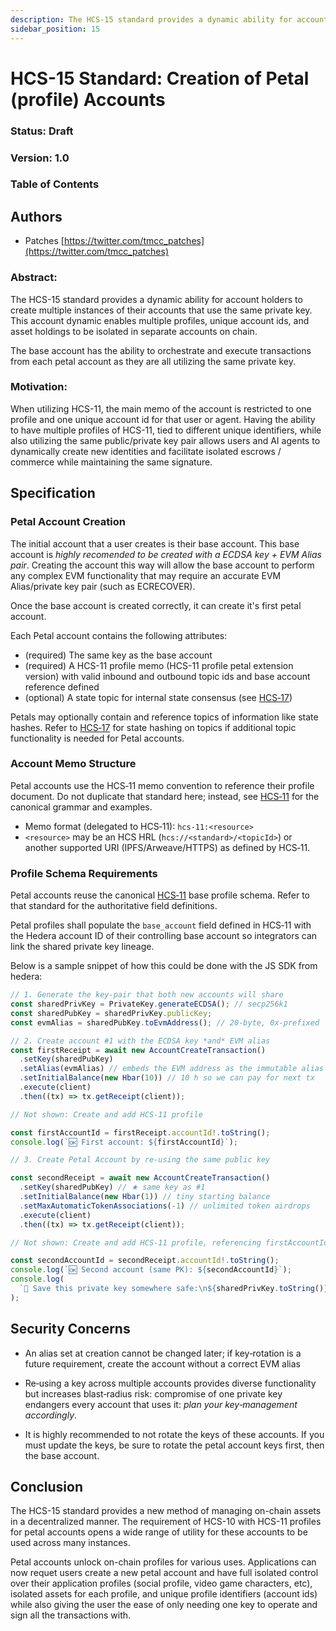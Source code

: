 ```yaml
---
description: The HCS-15 standard provides a dynamic ability for account holders to create multiple instances of their accounts that use the same private key.
sidebar_position: 15
---
```


# HCS-15 Standard: Creation of Petal (profile) Accounts

### Status: Draft

### Version: 1.0

### Table of Contents

## Authors

- Patches [https://twitter.com/tmcc_patches](https://twitter.com/tmcc_patches)

### Abstract:

The HCS-15 standard provides a dynamic ability for account holders to create multiple instances of their accounts that use the same private key. This account dynamic enables multiple profiles, unique account ids, and asset holdings to be isolated in separate accounts on chain. 

The base account has the ability to orchestrate and execute transactions from each petal account as they are all utilizing the same private key.

### Motivation:

When utilizing HCS-11, the main memo of the account is restricted to one profile and one unique account id for that user or agent. Having the ability to have multiple profiles of HCS-11, tied to different unique identifiers, while also utilizing the same public/private key pair allows users and AI agents to dynamically create new identities and facilitate isolated escrows / commerce while maintaining the same signature.

## Specification

### Petal Account Creation

The initial account that a user creates is their base account. This base account is _highly recomended to be created with a ECDSA key + EVM Alias pair_. Creating the account this way will allow the base account to perform any complex EVM functionality that may require an accurate EVM Alias/private key pair (such as ECRECOVER).

Once the base account is created correctly, it can create it's first petal account.

Each Petal account contains the following attributes:

- (required) The same key as the base account
- (required) A HCS-11 profile memo (HCS-11 profile petal extension version) with valid inbound and outbound topic ids and base account reference defined
- (optional) A state topic for internal state consensus (see [HCS‑17](/docs/standards/hcs-17))

Petals may optionally contain and reference topics of information like state hashes.
Refer to [HCS‑17](/docs/standards/hcs-17) for state hashing on topics if additional topic functionality is needed for Petal accounts.

### Account Memo Structure

Petal accounts use the HCS‑11 memo convention to reference their profile document. Do not duplicate that standard here; instead, see [HCS‑11](/docs/standards/hcs-11) for the canonical grammar and examples.

- Memo format (delegated to HCS‑11): `hcs-11:<resource>`
- `<resource>` may be an HCS HRL (`hcs://<standard>/<topicId>`) or another supported URI (IPFS/Arweave/HTTPS) as defined by HCS‑11.

### Profile Schema Requirements

Petal accounts reuse the canonical [HCS‑11](/docs/standards/hcs-11) base profile schema. Refer to that standard for the authoritative field definitions.

Petal profiles shall populate the `base_account` field defined in HCS‑11 with the Hedera account ID of their controlling base account so integrators can link the shared private key lineage.

Below is a sample snippet of how this could be done with the JS SDK from hedera:

```ts
// 1. Generate the key‑pair that both new accounts will share
const sharedPrivKey = PrivateKey.generateECDSA(); // secp256k1
const sharedPubKey = sharedPrivKey.publicKey;
const evmAlias = sharedPubKey.toEvmAddress(); // 20‑byte, 0x‑prefixed

// 2. Create account #1 with the ECDSA key *and* EVM alias
const firstReceipt = await new AccountCreateTransaction()
  .setKey(sharedPubKey)
  .setAlias(evmAlias) // embeds the EVM address as the immutable alias
  .setInitialBalance(new Hbar(10)) // 10 ℏ so we can pay for next tx
  .execute(client)
  .then((tx) => tx.getReceipt(client));

// Not shown: Create and add HCS-11 profile

const firstAccountId = firstReceipt.accountId!.toString();
console.log(`🆗 First account: ${firstAccountId}`);

// 3. Create Petal Account by re‑using the same public key

const secondReceipt = await new AccountCreateTransaction()
  .setKey(sharedPubKey) // ★ same key as #1
  .setInitialBalance(new Hbar(1)) // tiny starting balance
  .setMaxAutomaticTokenAssociations(-1) // unlimited token airdrops
  .execute(client)
  .then((tx) => tx.getReceipt(client));

// Not shown: Create and add HCS-11 profile, referencing firstAccountId as base_account

const secondAccountId = secondReceipt.accountId!.toString();
console.log(`🆗 Second account (same PK): ${secondAccountId}`);
console.log(
  `🔑 Save this private key somewhere safe:\n${sharedPrivKey.toString()}`
);
```

## Security Concerns

- An alias set at creation cannot be changed later; if key‑rotation is a future requirement, create the account without a correct EVM alias

- Re‑using a key across multiple accounts provides diverse functionality but increases blast‑radius risk: compromise of one private key endangers every account that uses it: _plan your key‑management accordingly_.

- It is highly recommended to not rotate the keys of these accounts. If you must update the keys, be sure to rotate the petal account keys first, then the base account.

## Conclusion

The HCS-15 standard provides a new method of managing on-chain assets in a decentralized manner. The requirement of HCS-10 with HCS-11 profiles for petal accounts opens a wide range of utility for these accounts to be used across many instances.

Petal accounts unlock on-chain profiles for various uses. Applications can now requet users create a new petal account and have full isolated control over their application profiles (social profile, video game characters, etc), isolated assets for each profile, and unique profile identifiers (account ids) while also giving the user the ease of only needing one key to operate and sign all the transactions with.
